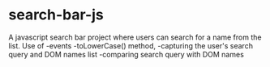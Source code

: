 # search-bar-js
A javascript search bar project where users can search for a name from the list. 
Use of 
-events
-toLowerCase() method,
-capturing the user's search query and DOM names list
-comparing search query with DOM names

